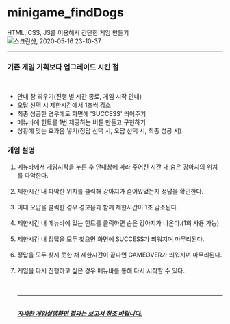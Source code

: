 # minigame_findDogs
HTML, CSS, JS를 이용해서 간단한 게임 만들기
![스크린샷, 2020-05-16 23-10-37](https://user-images.githubusercontent.com/28584275/82121841-010ce900-97cb-11ea-927f-484f86bc8e17.png)
<br>
<hr>
<h3>기존 게임 기획보다 업그레이드 시킨 점</h3>
<br>
<ul> 
  <li> 안내 창 띄우기(진행 별 시간 종료, 게임 시작 안내)</li>
  <li> 오답 선택 시 제한시간에서 1초씩 감소</li>
  <li> 최종 성공한 경우에도 화면에 'SUCCESS' 띄어주기</li>
  <li> 메뉴바에 힌트를 1번 제공하는 버튼 만들고 구현하기</li>
  <li> 상황에 맞는 효과음 넣기(정답 선택 시, 오답 선택 시, 최종 성공 시)</li>
</ul>
<h3>게임 설명</h3>
<ol>
  <li>메뉴바에서 게임시작을 누른 후 안내창에 따라 주어진 시간 내 숨은 강아지의 위치를 파악한다.</li><br>
  <li>제한시간 내 파악한 위치를 클릭해 강아지가 숨어있었는지 정답을 확인한다.</li><br>
  <li>이때 오답을 클릭한 경우 경고음과 함께 제한시간이 1초 감소된다.</li><br>
  <li>제한시간 내 메뉴바에 있는 힌트를 클릭하면 숨은 강아지가 나온다.(1회 사용 가능)</li><br>
  <li>제한시간 내 정답을 모두 찾으면 화면에 SUCCESS가 띄워지며 마무리된다.</li><br>
  <li>정답을 모두 찾지 못한 채 제한시간이 끝나면 GAMEOVER가 띄워지며 마무리된다.</li><br>
  <li>게임을 다시 진행하고 싶은 경우 메뉴바를 통해 다시 시작할 수 있다.</li><br>
</oi>
<br>
<hr>

<br>
<u><strong><i>자세한 게임실행화면 결과는 보고서 참조 바랍니다.</i></strong></u>
